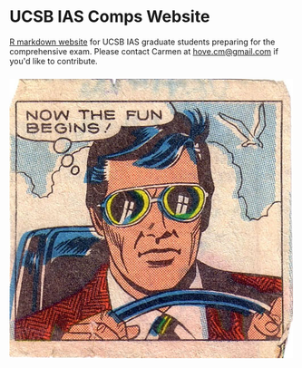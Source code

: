 # UCSB IAS Comps Website
[R markdown website]( https://carmenhove.github.io/IAScomps/) for UCSB IAS graduate students preparing for the comprehensive exam. Please contact Carmen at hove.cm@gmail.com if you'd like to contribute. 

### 
![](images/fun.jpg)
